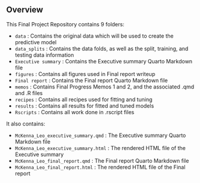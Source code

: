 ## Overview

This Final Project Repository contains 9 folders:

- `data` : Contains the original data which will be used to create the predictive model
- `data_splits` : Contains the data folds, as well as the split, training, and testing data information
- `Executive summary` : Contains the Executive summary Quarto Markdown file
- `figures` : Contains all figures used in Final report writeup
- `Final report` :  Contains the Final report Quarto Markdown file
- `memos` : Contains Final Progress Memos 1 and 2, and the associated .qmd and .R files
- `recipes` : Contains all  recipes used for fitting and tuning
- `results` : Contains all results for fitted and tuned models
- `Rscripts` : Contains all work done in .rscript files

It also contains:

- `McKenna_Leo_executive_summary.qmd` : The Executive summary Quarto Markdown file
- `McKenna_Leo_executive_summary.html` : The rendered HTML file of the Executive summary
- `McKenna_Leo_final_report.qmd` : The Final report Quarto Markdown file
- `McKenna_Leo_final_report.html` : The rendered HTML file of the Final report